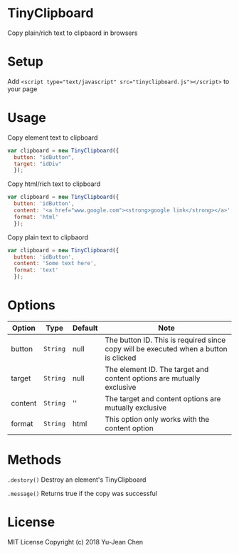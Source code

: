 # TinyClipboard
Copy plain/rich text to clipbaord in browsers

# Setup
Add `<script type="text/javascript" src="tinyclipboard.js"></script>` to your page 

# Usage
Copy element text to clipboard
```js
var clipboard = new TinyClipboard({
  button: "idButton",
  target: "idDiv"
  });

```
Copy html/rich text to clipboard
```js
var clipboard = new TinyClipboard({
  button: 'idButton',
  content: '<a href="www.google.com"><strong>google link</strong></a>',
  format: 'html'
  });
```
Copy plain text to clipbaord
```js
var clipboard = new TinyClipboard({
  button: 'idButton',
  content: 'Some text here',
  format: 'text'
  });
```
# Options
|Option |Type |Default|Note|
|------|--------|-----|----|
|button|`String`|null|The button ID. This is required since copy will be executed when a button is clicked
|target|`String`|null|The element ID. The target and content options are mutually exclusive
|content|`String`|''|The target and content options are mutually exclusive
|format|`String`|html|This option only works with the content option

# Methods
`.destory()`
Destroy an element's TinyClipboard

`.message()`
Returns true if the copy was successful 

# License
MIT License Copyright (c) 2018 Yu-Jean Chen

